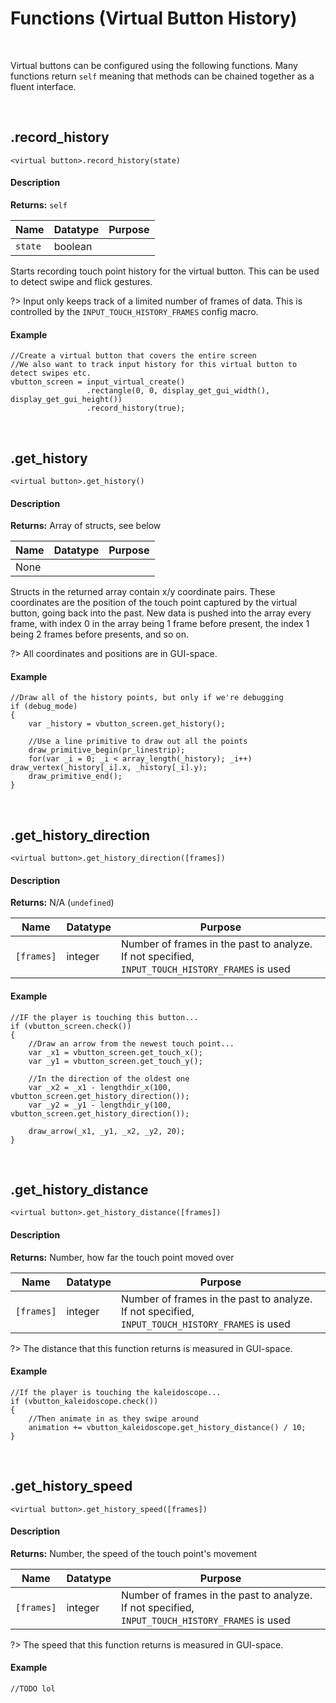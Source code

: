 # Functions (Virtual Button History)

&nbsp;

Virtual buttons can be configured using the following functions. Many functions return `self` meaning that methods can be chained together as a fluent interface.

&nbsp;

## .record_history

`<virtual button>.record_history(state)`

<!-- tabs:start -->

#### **Description**

**Returns:** `self`

|Name   |Datatype|Purpose|
|-------|--------|-------|
|`state`|boolean |       |

Starts recording touch point history for the virtual button. This can be used to detect swipe and flick gestures.

?> Input only keeps track of a limited number of frames of data. This is controlled by the `INPUT_TOUCH_HISTORY_FRAMES` config macro.

#### **Example**

```gml
//Create a virtual button that covers the entire screen
//We also want to track input history for this virtual button to detect swipes etc.
vbutton_screen = input_virtual_create()
                 .rectangle(0, 0, display_get_gui_width(), display_get_gui_height())
                 .record_history(true);
```

<!-- tabs:end -->

&nbsp;

## .get_history

`<virtual button>.get_history()`

<!-- tabs:start -->

#### **Description**

**Returns:** Array of structs, see below

|Name|Datatype|Purpose|
|----|--------|-------|
|None|        |       |

Structs in the returned array contain x/y coordinate pairs. These coordinates are the position of the touch point captured by the virtual button, going back into the past. New data is pushed into the array every frame, with index 0 in the array being 1 frame before present, the index 1 being 2 frames before presents, and so on.

?> All coordinates and positions are in GUI-space.

#### **Example**

```gml
//Draw all of the history points, but only if we're debugging
if (debug_mode)
{
    var _history = vbutton_screen.get_history();

    //Use a line primitive to draw out all the points
    draw_primitive_begin(pr_linestrip);
    for(var _i = 0; _i < array_length(_history); _i++) draw_vertex(_history[_i].x, _history[_i].y);
    draw_primitive_end();
}
```

<!-- tabs:end -->

&nbsp;

## .get_history_direction

`<virtual button>.get_history_direction([frames])`

<!-- tabs:start -->

#### **Description**

**Returns:** N/A (`undefined`)

|Name      |Datatype|Purpose                                                                                        |
|----------|--------|-----------------------------------------------------------------------------------------------|
|`[frames]`|integer |Number of frames in the past to analyze. If not specified, `INPUT_TOUCH_HISTORY_FRAMES` is used|

#### **Example**

```gml
//IF the player is touching this button...
if (vbutton_screen.check())
{
    //Draw an arrow from the newest touch point...
    var _x1 = vbutton_screen.get_touch_x();
    var _y1 = vbutton_screen.get_touch_y();
    
    //In the direction of the oldest one
    var _x2 = _x1 - lengthdir_x(100, vbutton_screen.get_history_direction());
    var _y2 = _y1 - lengthdir_y(100, vbutton_screen.get_history_direction());
    
    draw_arrow(_x1, _y1, _x2, _y2, 20);
}
```

<!-- tabs:end -->

&nbsp;

## .get_history_distance

`<virtual button>.get_history_distance([frames])`

<!-- tabs:start -->

#### **Description**

**Returns:** Number, how far the touch point moved over

|Name      |Datatype|Purpose                                                                                        |
|----------|--------|-----------------------------------------------------------------------------------------------|
|`[frames]`|integer |Number of frames in the past to analyze. If not specified, `INPUT_TOUCH_HISTORY_FRAMES` is used|

?> The distance that this function returns is measured in GUI-space.

#### **Example**

```gml
//If the player is touching the kaleidoscope...
if (vbutton_kaleidoscope.check())
{
    //Then animate in as they swipe around
    animation += vbutton_kaleidoscope.get_history_distance() / 10;
}
```

<!-- tabs:end -->

&nbsp;

## .get_history_speed

`<virtual button>.get_history_speed([frames])`

<!-- tabs:start -->

#### **Description**

**Returns:** Number, the speed of the touch point's movement

|Name      |Datatype|Purpose                                                                                        |
|----------|--------|-----------------------------------------------------------------------------------------------|
|`[frames]`|integer |Number of frames in the past to analyze. If not specified, `INPUT_TOUCH_HISTORY_FRAMES` is used|

?> The speed that this function returns is measured in GUI-space.

#### **Example**

```gml
//TODO lol
```

<!-- tabs:end -->
